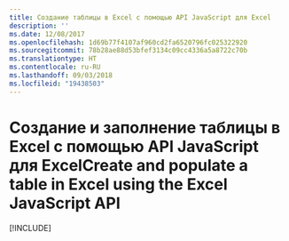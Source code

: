 ```yaml
---
title: Создание таблицы в Excel с помощью API JavaScript для Excel
description: ''
ms.date: 12/08/2017
ms.openlocfilehash: 1d69b77f4107af960cd2fa6520796fc025322920
ms.sourcegitcommit: 78b28ae88d53bfef3134c09cc4336a5a8722c70b
ms.translationtype: HT
ms.contentlocale: ru-RU
ms.lasthandoff: 09/03/2018
ms.locfileid: "19438503"
---
```

# <a name="create-and-populate-a-table-in-excel-using-the-excel-javascript-api"></a><span data-ttu-id="e791c-102">Создание и заполнение таблицы в Excel с помощью API JavaScript для Excel</span><span class="sxs-lookup"><span data-stu-id="e791c-102">Create and populate a table in Excel using the Excel JavaScript API</span></span>

[!INCLUDE[](../includes/excel-tutorial-create-table.md)]